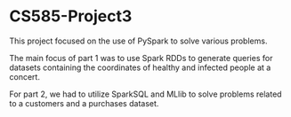 # CS585-Project3
This project focused on the use of PySpark to solve various problems.  

The main focus of part 1 was to use Spark RDDs to generate queries for datasets containing the coordinates of healthy and infected people at a concert.  

For part 2, we had to utilize SparkSQL and MLlib to solve problems related to a customers and a purchases dataset.
